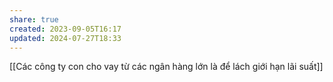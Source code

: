 ```yaml
---
share: true
created: 2023-09-05T16:17
updated: 2024-07-27T18:33
---
```


[[Các công ty con cho vay từ các ngân hàng lớn là để lách giới hạn lãi suất]] 
